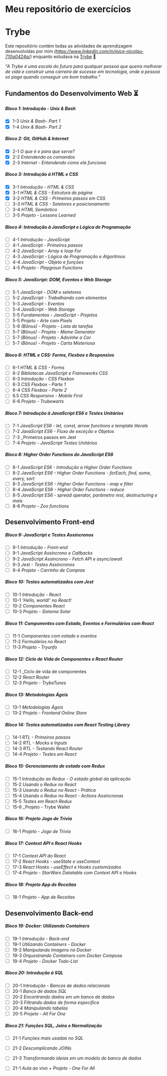 # Meu repositório de exercícios

# Trybe

Este repositório contém todas as atividades de aprendizagem desenvolvidas por mim _(https://www.linkedin.com/in/joice-nicolau-710a0424a/)_ enquanto estudava na [Trybe](https://www.betrybe.com/) :rocket:

_"A Trybe é uma escola do futuro para qualquer pessoa que queira melhorar de vida e construir uma carreira de sucesso em tecnologia, onde a pessoa só paga quando conseguir um bom trabalho."_

## Fundamentos do Desenvolvimento Web :hourglass_flowing_sand:

##### Bloco 1: Introdução - Unix & Bash 

- [X] 1-3 _Unix & Bash- Part 1_
- [X] 1-4 _Unix & Bash- Part 2_

##### Bloco 2: Git, GitHub & Internet

- [X] 2-1 _O que é e para que serve?_
- [X] 2-2 _Entendendo os comandos_
- [X] 2-3 _Internet - Entendendo como ela funciona_

##### Bloco 3: Introdução à HTML e CSS

- [X] 3-1 _Introdução - HTML & CSS_
- [X] 3-1 _HTML & CSS - Estrutura de página_
- [X] 3-2 _HTML & CSS - Primeiros passos em CSS_
- [ ] 3-3 _HTML & CSS - Seletores e posicionamento_
- [ ] 3-4 _HTML Semântico_
- [ ] 3-5 _Projeto - Lessons Learned_ 

##### Bloco 4: Introdução à JavaScript e Lógica de Programação

- [ ] 4-1 _Introdução - JavaScript_
- [ ] 4-1 _JavaScript - Primeiros passos_
- [ ] 4-2 _JavaScript - Array e loop For_
- [ ] 4-3 _JavaScript - Lógica de Programação e Algoritmos_
- [ ] 4-4 _JavaScript - Objeto e funções_
- [ ] 4-5 _Projeto - Playgroun Functions_

##### Bloco 5: JavaScript: DOM, Eventos e Web Storage

- [ ] 5-1 _JavaScript - DOM e seletores_
- [ ] 5-2 _JavaScript - Trabalhando com elementos_
- [ ] 5-3 _JavaScript - Eventos_
- [ ] 5-4 _JavaScript - Web Storage_
- [ ] 5-5 _Fundamentos - JavaScript - Projetos_ 
- [ ] 5-5 _Projeto - Arte com Pixels_
- [ ] 5-6 _(Bônus) - Projeto - Lista de tarefas_
- [ ] 5-7 _(Bônus) - Projeto - Meme Generator_
- [ ] 5-7 _(Bônus) - Projeto - Adivinhe a Cor_ 
- [ ] 5-7 _(Bônus) - Projeto - Carta Misteriosa_

##### Bloco 6: HTML e CSS: Forms, Flexbox e Responsivo
 
- [ ] 6-1 _HTML & CSS - Forms_
- [ ] 6-2 _Bibliotecas JavaScript e Frameworks CSS_
- [ ] 6-3 _Introdução - CSS Flexbox_
- [ ] 6-3 _CSS Flexbox - Parte 1_
- [ ] 6-4 _CSS Flexbox - Parte 2_
- [ ] 6.5 _CSS Responsivo - Mobile First_
- [ ] 6-6 _Projeto - Trubewarts_

##### Bloco 7: Introdução à JavaScript ES6 e Testes Unitários

- [ ] 7-1 _JavaScript ES6 - let, const, arrow functions e template literals_
- [ ] 7-2 _JavaScript ES6 - Fluxo de exceção e Objetos_
- [ ] 7-3 _Primeiros passos em Jest
- [ ] 7-4 _Projeto - JavaScript Testes Unitários_
 
##### Bloco 8: Higher Order Functions do JavaScript ES6

- [ ] 8-1 _JavaScript ES6 - Introdução a Higher Order Functions_
- [ ] 8-2 _JavaScript ES6 - Higher Order Functions - forEach, find, some, every, sort_ 
- [ ] 8-3 _JavaScript ES6 - Higher Order Functions - map e filter_
- [ ] 8-4 _JavaScript ES6 - Higher Order Functions - reduce_ 
- [ ] 8-5 _JavaScript ES6 - spread operator, parâmetro rest, destructuring e mais_
- [ ] 8-6 _Projeto - Zoo functions_
 
## Desenvolvimento Front-end 

##### Bloco 9: JavaScript  e Testes Assíncronos

- [ ] 9-1 _Introdução - Front-end_
- [ ] 9-1 _JavaScript Assíncrono e Callbacks_
- [ ] 9-2 _JavaScript Assíncrono - Fetch API e async/await_
- [ ] 9-3 _Jest - Testes Assíncronos_
- [ ] 9-4 _Projeto - Carrinho de Compras_

##### Bloco 10: Testes automatizados com Jest
- [ ] 10-1 _Introdução - React_
- [ ] 10-1 _'Hello, world!' no React!_
- [ ] 10-2 _Componentes React_
- [ ] 10-3 _Projeto - Sistema Solar_  
 
##### Bloco 11: Componentes com Estado, Eventos e Formulários com React
- [ ] 11-1 _Componentes com estado e eventos_
- [ ] 11-2 _Formulários no React_
- [ ] 11-3 _Projeto - Tryunfo_

##### Bloco 12: Ciclo de Vida de Componentes e React Router
- [ ] 12-1 _Ciclo de vida de componentes 
- [ ] 12-2 _React Router_ 
- [ ] 12-3 _Projeto - TrybeTunes_
 
##### Bloco 13: Metodologias Ágeis 
- [ ] 13-1 _Metodologias Ágeis_ 
- [ ] 13-2 _Projeto - Frontend Online Store_ 

##### Bloco 14: Testes automatizados com React Testing Library
- [ ] 14-1 _RTL - Primeiros passos_ 
- [ ] 14-2 _RTL - Mocks e Inputs_ 
- [ ] 14-3 _RTL - Testando React Router_
- [ ] 14-4 _Projeto - Testes em React_
 
##### Bloco 15: Gerenciamento de estado com Redux
- [ ] 15-1 _Introdução ao Redux - O estado global da aplicação_ 
- [ ] 15-2 _Usando o Redux no React_
- [ ] 15-3 _Usando o Reduz no React - Prática_
- [ ] 15-4 _Usando o Redux no React - Actions Assíncronas_
- [ ] 15-5 _Testes em React-Redux_
- [ ] 15-6 _Projeto - Trybe Wallet
 
##### Bloco 16: Projeto Jogo de Trivia
- [ ] 16-1 _Projeto - Jogo de Trivia_
 
##### Bloco 17: Context API e React Hooks
- [ ] 17-1 _Context API do React_ 
- [ ] 17-2 _React Hooks - useState e useContext_
- [ ] 17-3 _React Hooks - useEffect e Hooks customizados_
- [ ] 17-4 _Projeto - StarWars Datatable com Context API e Hooks_
 
##### Bloco 18: Projeto App de Receitas
- [ ] 18-1 _Projeto - App de Receitas_

## Desenvolvimento Back-end

##### Bloco 19: Docker: Utilizando Containers
- [ ] 19-1 _Introdução - Back-end_
- [ ] 19-1 _Utilizando Containers - Docker_
- [ ] 19-2 _Manipulando Imagens no Docker_
- [ ] 19-3 _Orquestrando Containers com Docker Compose_
- [ ] 19-4 _Projeto - Docker Todo-List_

##### Bloco 20: Introdução à SQL
- [ ] 20-1 _Introdução - Bancos de dados relacionais_
- [ ] 20-1 _Banco de dados SQL_
- [ ] 20-2 _Encontrando dados em um banco de dados_
- [ ] 20-3 _Filtrando dados de forma específica_
- [ ] 20-4 _Manipulando tabelas_
- [ ] 20-5 _Projeto - All For One_
 
##### Bloco 21: Funções SQL, Joins e Normalização
- [ ] 21-1 _Funções mais usadas no SQL_
- [ ] 21-2 _Descomplicando JOINs_ 
- [ ] 21-3 _Transformando ideias em um modelo de banco de dados_
- [ ] 21-1 _Aula ao vivo + Projeto - One For All_
 
